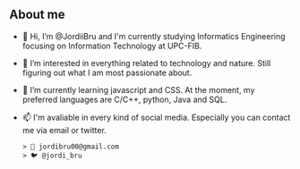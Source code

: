 ## About me
- 👋 Hi, I’m @JordiiBru and I'm currently studying Informatics Engineering focusing on Information Technology at UPC-FIB.
- 👀 I’m interested in everything related to technology and nature. Still figuring out what I am most passionate about.
- 🌱 I’m currently learning javascript and CSS. At the moment, my preferred languages are C/C++, python, Java and SQL.
- 📫 I'm avaliable in every kind of social media. Especially you can contact me via email or twitter.

      > 💌 jordibru00@gmail.com
      > 🐦 @jordi_bru


